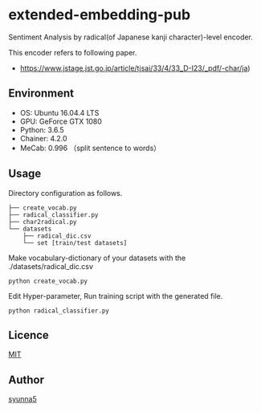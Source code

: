# extended-embedding-pub

Sentiment Analysis by radical(of Japanese kanji character)-level encoder.

This encoder refers to following paper.
- https://www.jstage.jst.go.jp/article/tjsai/33/4/33_D-I23/_pdf/-char/ja)

## Environment

- OS: Ubuntu 16.04.4 LTS
- GPU: GeForce GTX 1080
- Python: 3.6.5
- Chainer: 4.2.0
- MeCab: 0.996 （split sentence to words）

## Usage

Directory configuration as follows.
```
├── create_vocab.py
├── radical_classifier.py
├── char2radical.py
└── datasets
    ├── radical_dic.csv
    └── set [train/test datasets]
```

Make vocabulary-dictionary of your datasets with the ./datasets/radical_dic.csv
```:bash
python create_vocab.py
```

Edit Hyper-parameter, Run training script with the generated file.
```:bash
python radical_classifier.py
```

## Licence

[MIT](https://github.com/Nextremer/extended-embedding-pub/blob/master/LICENSE)

## Author

[syunna5](https://github.com/syunna5)
